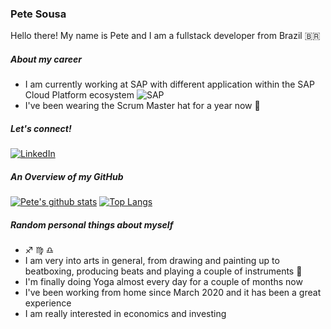 ### Pete Sousa

Hello there! My name is Pete and I am a fullstack developer from Brazil :brazil:

##### About my career

- I am currently working at SAP with different application within the SAP Cloud Platform ecosystem ![SAP](https://img.shields.io/badge/-white?logo=sap&style=flat-square) 
- I've been wearing the Scrum Master hat for a year now :tophat:

##### Let's connect!
  [![LinkedIn](https://img.shields.io/badge/-LinkedIn-blue?style=flat-square&logo=Linkedin&logoColor=white)](https://www.linkedin.com/in/pedrohenriquecruzsousa/) 


##### An Overview of my GitHub

[![Pete's github stats](https://github-readme-stats.vercel.app/api?username=petesousa&show_icons=true&count_private=true&theme=gruvbox)](https://github.com/petesousa)
[![Top Langs](https://github-readme-stats.vercel.app/api/top-langs/?username=petesousa&langs_count=8&count_private=true&layout=compact&theme=gruvbox)](https://github.com/petesousa)

##### Random personal things about myself

- :sagittarius: :virgo: :libra:
- I am very into arts in general, from drawing and painting up to beatboxing, producing beats and playing a couple of instruments :musical_score:
- I'm finally doing Yoga almost every day for a couple of months now
- I've been working from home since March 2020 and it has been a great experience
- I am really interested in economics and investing



<!--
**petesousa/petesousa** is a ✨ _special_ ✨ repository because its `README.md` (this file) appears on your GitHub profile.

Here are some ideas to get you started:

- 🔭 I’m currently working on ...
- 🌱 I’m currently learning ...
- 👯 I’m looking to collaborate on ...
- 🤔 I’m looking for help with ...
- 💬 Ask me about ...
- 📫 How to reach me: ...
- 😄 Pronouns: ...
- ⚡ Fun fact: ...
-->
